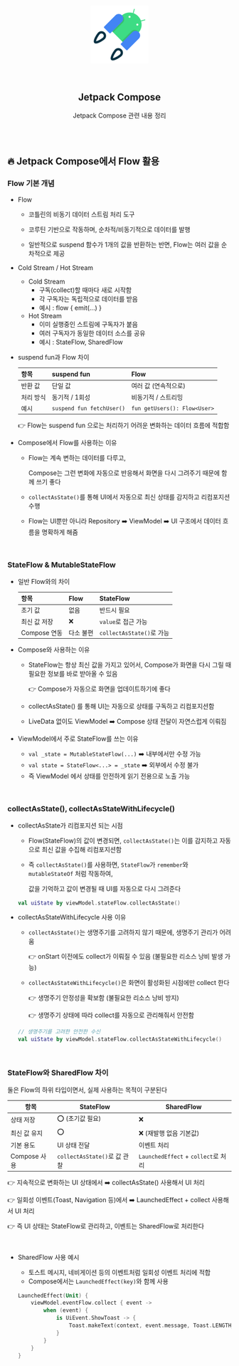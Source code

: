 <div align="center">
  <p>
    <img src="../README.assets/jetpack-hero.png">
  </p>
  <br>
  <h2>Jetpack Compose</h2>
  <p>Jetpack Compose 관련 내용 정리</p>
  <br>
  <br>
</div>




## 🔥 Jetpack Compose에서 Flow 활용

### Flow 기본 개념

- Flow

  - 코틀린의 비동기 데이터 스트림 처리 도구

  - 코루틴 기반으로 작동하며, 순차적/비동기적으로 데이터를 발행

  - 일반적으로 suspend 함수가 1개의 값을 반환하는 반면, Flow는 여러 값을 순차적으로 제공

- Cold Stream / Hot Stream

  - Cold Stream
    - 구독(collect)할 때마다 새로 시작함
    - 각 구독자는 독립적으로 데이터를 받음
    - 예시 : flow { emit(...) }
  - Hot Stream
    - 이미 실행중인 스트림에 구독자가 붙음
    - 여러 구독자가 동일한 데이터 소스를 공유
    - 예시 : StateFlow, SharedFlow

- suspend fun과 Flow 차이

  | 항목      | suspend fun               | Flow                         |
  | --------- | ------------------------- | ---------------------------- |
  | 반환 값   | 단일 값                   | 여러 값 (연속적으로)         |
  | 처리 방식 | 동기적 / 1회성            | 비동기적 / 스트리밍          |
  | 예시      | `suspend fun fetchUser()` | `fun getUsers(): Flow<User>` |

    👉 Flow는 suspend fun 으로는 처리하기 어려운 변화하는 데이터 흐름에 적합함

- Compose에서 Flow를 사용하는 이유

  - Flow는 계속 변하는 데이터를 다루고, 

    Compose는 그런 변화에 자동으로 반응해서 화면을 다시 그려주기 때문에 함께 쓰기 좋다

  - `collectAsState()`를 통해 UI에서 자동으로 최신 상태를 감지하고 리컴포지션 수행
  - Flow는 UI뿐만 아니라 Repository ➡️ ViewModel ➡️ UI 구조에서 데이터 흐름을 명확하게 해줌

<br>

### StateFlow & MutableStateFlow

- 일반 Flow와의 차이

  | 항목         | Flow      | StateFlow                 |
  | ------------ | --------- | ------------------------- |
  | 초기 값      | 없음      | 반드시 필요               |
  | 최신 값 저장 | ❌         | `value`로 접근 가능       |
  | Compose 연동 | 다소 불편 | `collectAsState()`로 가능 |

- Compose와 사용하는 이유

  - StateFlow는 항상 최신 값을 가지고 있어서, Compose가 화면을 다시 그릴 때 필요한 정보를 바로 받아올 수 있음

    👉 Compose가 자동으로 화면을 업데이트하기에 좋다

  - collectAsState() 를 통해 UI는 자동으로 상태를 구독하고 리컴포지션함
  - LiveData 없이도 ViewModel ➡️ Compose 상태 전달이 자연스럽게 이뤄짐

- ViewModel에서 주로 StateFlow를 쓰는 이유

  - `val _state = MutableStateFlow(...)` ➡️ 내부에서만 수정 가능
  - `val state = StateFlow<...> = _state` ➡️ 외부에서 수정 불가
  - 즉 ViewModel 에서 상태를 안전하게 읽기 전용으로 노출 가능

<br>

### collectAsState(), collectAsStateWithLifecycle()

- collectAsState가 리컴포지션 되는 시점

  - Flow(StateFlow)의 값이 변경되면, `collectAsState()`는 이를 감지하고 자동으로 최신 값을 수집해 리컴포지션함

  - 즉 `collectAsState()`를 사용하면, `StateFlow`가  `remember`와 `mutableStateOf` 처럼 작동하여,

    값을 기억하고 값이 변경될 때 UI를 자동으로 다시 그려준다

  ```kotlin
  val uiState by viewModel.stateFlow.collectAsState()
  ```


- collectAsStateWithLifecycle 사용 이유

  - `collectAsState()`는 생명주기를 고려하지 않기 때문에, 생명주기 관리가 어려움

    👉 onStart 이전에도 collect가 이뤄질 수 있음 (불필요한 리소스 낭비 발생 가능)

  - `collectAsStateWithLifecycle()`은 화면이 활성화된 시점에만 collect 한다

    👉 생명주기 안정성을 확보함 (불필요한 리소스 낭비 방지)

    👉 생명주기 상태에 따라 collect를 자동으로 관리해줘서 안전함

  ```kotlin
  // 생명주기를 고려한 안전한 수신
  val uiState by viewModel.stateFlow.collectAsStateWithLifecycle()
  ```

<br>

### StateFlow와 SharedFlow 차이

둘은 Flow의 하위 타입이면서, 실제 사용하는 목적이 구분된다

| 항목         | StateFlow                    | SharedFlow                          |
| ------------ | ---------------------------- | ----------------------------------- |
| 상태 저장    | ⭕️ (초기값 필요)              | ❌                                   |
| 최신 값 유지 | ⭕️                            | ❌ (재발행 없음 기본값)              |
| 기본 용도    | UI 상태 전달                 | 이벤트 처리                         |
| Compose 사용 | `collectAsState()`로 값 관찰 | `LaunchedEffect` + `collect`로 처리 |

👉 지속적으로 변화하는 UI 상태에서 ➡️  collectAsState() 사용해서 UI 처리

👉 일회성 이벤트(Toast, Navigation 등)에서 ➡️ LaunchedEffect + collect 사용해서 UI 처리

👉 즉 UI 상태는 StateFlow로 관리하고, 이벤트는 SharedFlow로 처리한다

<br>

- SharedFlow 사용 예시

  - 토스트 메시지, 네비게이션 등의 이벤트처럼 일회성 이벤트 처리에 적합
  - Compose에서는 `LaunchedEffect(key)`와 함께 사용

  ```kotlin
  LaunchedEffect(Unit) {
      viewModel.eventFlow.collect { event ->
          when (event) {
              is UiEvent.ShowToast -> {
                  Toast.makeText(context, event.message, Toast.LENGTH_SHORT).show()
              }
          }
      }
  }
  ```

  
